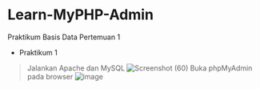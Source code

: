 # Learn-MyPHP-Admin
Praktikum Basis Data Pertemuan 1
- Praktikum 1
> Jalankan Apache dan MySQL
> ![Screenshot (60)](https://github.com/purinahdatul/Learn-MyPHP-Admin/assets/160198903/85fa2b79-36a9-4b90-8812-adefede1b2f8)
> Buka phpMyAdmin pada browser
> ![image](https://github.com/purinahdatul/Learn-MyPHP-Admin/assets/160198903/c51f1c98-1b10-4c56-ab34-f0105244ef6c)
> 

